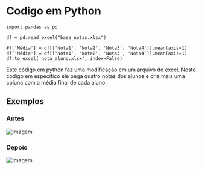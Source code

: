 # Codigo em Python

```
import pandas as pd

df = pd.read_excel("base_notas.xlsx")

#f['Média'] = df[['Nota1', 'Nota2', 'Nota3', 'Nota4']].mean(axis=1)
df['Média'] = df[['Nota1', 'Nota2', 'Nota3', 'Nota4']].mean(axis=1)
df.to_excel('nota_aluno.xlsx', index=False)
```

Este código em python faz uma modificação em um arquivo do excel.
Neste código em específico ele pega quatro notas dos alunos e cria mais uma coluna com a média final de cada aluno.

## Exemplos

### Antes

![Imagem](https://github.com/TymotheoTrisch/UC10_Documentacao/blob/main/Antes_do_Python.PNG)

### Depois

![Imagem](https://github.com/TymotheoTrisch/UC10_Documentacao/blob/main/Depois_do_Python.PNG)
